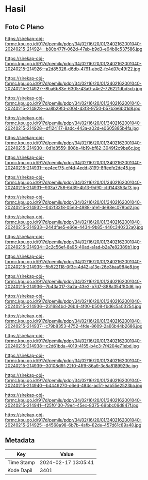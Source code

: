 # Hasil

## Foto C Plano

https://sirekap-obj-formc.kpu.go.id/917d/pemilu/pdpr/34/02/16/20/01/3402162001040-20240215-214924--b80b477f-062d-47eb-b9d3-e64b8c537586.jpg

https://sirekap-obj-formc.kpu.go.id/917d/pemilu/pdpr/34/02/16/20/01/3402162001040-20240215-214926--a2d85326-d6db-4791-abd2-fc4d07e49f22.jpg

https://sirekap-obj-formc.kpu.go.id/917d/pemilu/pdpr/34/02/16/20/01/3402162001040-20240215-214927--8ba6b83e-6305-43a0-a4e2-726221dbd5cb.jpg

https://sirekap-obj-formc.kpu.go.id/917d/pemilu/pdpr/34/02/16/20/01/3402162001040-20240215-214928--aa8b29fd-c004-43f3-9750-b57b3e6b01d8.jpg

https://sirekap-obj-formc.kpu.go.id/917d/pemilu/pdpr/34/02/16/20/01/3402162001040-20240215-214928--df124117-8adc-443a-a02d-e0605885b4fa.jpg

https://sirekap-obj-formc.kpu.go.id/917d/pemilu/pdpr/34/02/16/20/01/3402162001040-20240215-214930--0d1d8559-808b-4b19-bf62-3049f2c9be6c.jpg

https://sirekap-obj-formc.kpu.go.id/917d/pemilu/pdpr/34/02/16/20/01/3402162001040-20240215-214931--ee4ccf75-cf4d-4edd-8199-8ffeefe2dc45.jpg

https://sirekap-obj-formc.kpu.go.id/917d/pemilu/pdpr/34/02/16/20/01/3402162001040-20240215-214931--933a7758-6d39-4b13-9d90-cfd144353af3.jpg

https://sirekap-obj-formc.kpu.go.id/917d/pemilu/pdpr/34/02/16/20/01/3402162001040-20240215-214932--042f33f8-05e3-4988-a1e1-de98ec078bd2.jpg

https://sirekap-obj-formc.kpu.go.id/917d/pemilu/pdpr/34/02/16/20/01/3402162001040-20240215-214933--244dfae5-e66e-4434-9b85-440c340232a0.jpg

https://sirekap-obj-formc.kpu.go.id/917d/pemilu/pdpr/34/02/16/20/01/3402162001040-20240215-214934--2c2c56ef-8a95-40ad-a1ad-b2a7e82389b1.jpg

https://sirekap-obj-formc.kpu.go.id/917d/pemilu/pdpr/34/02/16/20/01/3402162001040-20240215-214935--5b522118-0f3c-4d42-a13e-26e3baa984e8.jpg

https://sirekap-obj-formc.kpu.go.id/917d/pemilu/pdpr/34/02/16/20/01/3402162001040-20240215-214936--7b43a017-3a2a-43e2-b7d7-888a354f80d6.jpg

https://sirekap-obj-formc.kpu.go.id/917d/pemilu/pdpr/34/02/16/20/01/3402162001040-20240215-214936--231684bd-26b4-4f00-b508-fbd6c5a03254.jpg

https://sirekap-obj-formc.kpu.go.id/917d/pemilu/pdpr/34/02/16/20/01/3402162001040-20240215-214937--c79b8353-4752-4fde-8609-2a66b44b2686.jpg

https://sirekap-obj-formc.kpu.go.id/917d/pemilu/pdpr/34/02/16/20/01/3402162001040-20240215-214938--c2d61bda-4019-4155-b4c3-7f4204e71ebd.jpg

https://sirekap-obj-formc.kpu.go.id/917d/pemilu/pdpr/34/02/16/20/01/3402162001040-20240215-214939--30108d9f-22f0-4ff9-86a9-3c8a8189929c.jpg

https://sirekap-obj-formc.kpu.go.id/917d/pemilu/pdpr/34/02/16/20/01/3402162001040-20240215-214940--b4449270-c6ed-484c-ac51-eab55e2523ba.jpg

https://sirekap-obj-formc.kpu.go.id/917d/pemilu/pdpr/34/02/16/20/01/3402162001040-20240215-214941--f25f0130-79e4-45ec-8375-69bbc06d847f.jpg

https://sirekap-obj-formc.kpu.go.id/917d/pemilu/pdpr/34/02/16/20/01/3402162001040-20240215-214925--d4568a98-6b7b-4afb-82de-457d61c89a48.jpg


## Metadata

| Key        | Value               |
| ---------- | ------------------- |
| Time Stamp | 2024-02-17 13:05:41 |
| Kode Dapil | 3401                |



